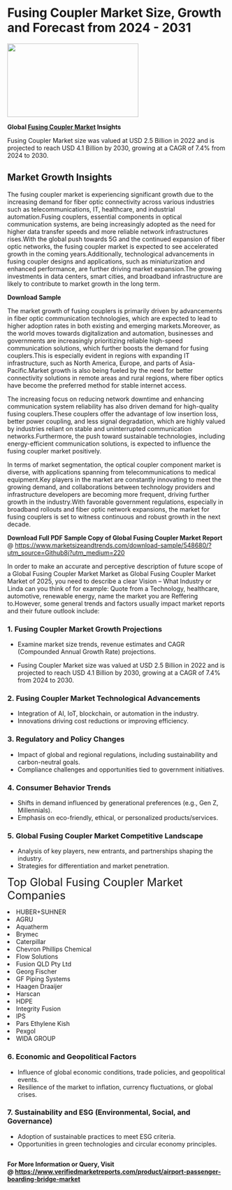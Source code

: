 <H1>Fusing Coupler Market Size, Growth and Forecast from 2024 - 2031</H1><img class="aligncenter size-medium wp-image-584254" src="https://thirdeyenews.in/wp-content/uploads/2024/09/Global-Market-Research-300x168.jpeg" alt="" width="300" height="168" /><p><strong>Global&nbsp;<a href="https://www.marketsizeandtrends.com/download-sample/548680/?utm_source=Github8j?utm_medium=220">Fusing Coupler Market</a> Insights</strong></p><p>Fusing Coupler Market size was valued at USD 2.5 Billion in 2022 and is projected to reach USD 4.1 Billion by 2030, growing at a CAGR of 7.4% from 2024 to 2030.</p><p><h2>Market Growth Insights</h2> <p>The fusing coupler market is experiencing significant growth due to the increasing demand for fiber optic connectivity across various industries such as telecommunications, IT, healthcare, and industrial automation.Fusing couplers, essential components in optical communication systems, are being increasingly adopted as the need for higher data transfer speeds and more reliable network infrastructures rises.With the global push towards 5G and the continued expansion of fiber optic networks, the fusing coupler market is expected to see accelerated growth in the coming years.Additionally, technological advancements in fusing coupler designs and applications, such as miniaturization and enhanced performance, are further driving market expansion.The growing investments in data centers, smart cities, and broadband infrastructure are likely to contribute to market growth in the long term.</p> <p><strong>Download Sample</strong></p> <p>The market growth of fusing couplers is primarily driven by advancements in fiber optic communication technologies, which are expected to lead to higher adoption rates in both existing and emerging markets.Moreover, as the world moves towards digitalization and automation, businesses and governments are increasingly prioritizing reliable high-speed communication solutions, which further boosts the demand for fusing couplers.This is especially evident in regions with expanding IT infrastructure, such as North America, Europe, and parts of Asia-Pacific.Market growth is also being fueled by the need for better connectivity solutions in remote areas and rural regions, where fiber optics have become the preferred method for stable internet access.</p> <p>The increasing focus on reducing network downtime and enhancing communication system reliability has also driven demand for high-quality fusing couplers.These couplers offer the advantage of low insertion loss, better power coupling, and less signal degradation, which are highly valued by industries reliant on stable and uninterrupted communication networks.Furthermore, the push toward sustainable technologies, including energy-efficient communication solutions, is expected to influence the fusing coupler market positively.</p> <p>In terms of market segmentation, the optical coupler component market is diverse, with applications spanning from telecommunications to medical equipment.Key players in the market are constantly innovating to meet the growing demand, and collaborations between technology providers and infrastructure developers are becoming more frequent, driving further growth in the industry.With favorable government regulations, especially in broadband rollouts and fiber optic network expansions, the market for fusing couplers is set to witness continuous and robust growth in the next decade.</p> <p><span class=""><strong>Download Full PDF Sample Copy of Global Fusing Coupler Market Report</strong> @ <a href="https://www.marketsizeandtrends.com/download-sample/548680/?utm_source=Github8j?utm_medium=220" target="_blank">https://www.marketsizeandtrends.com/download-sample/548680/?utm_source=Github8j?utm_medium=220</a></span></p><p>In order to make an accurate and perceptive description of future scope of a Global&nbsp;Fusing Coupler Market Market as Global&nbsp;Fusing Coupler Market Market of 2025, you need to describe a clear Vision &ndash; What Industry or Linda can you think of for example: Quote from a Technology, healthcare, automotive, renewable energy, name the market you are Reffering to.However, some general trends and factors usually impact market reports and their future outlook include:</p><h3>1.&nbsp;<strong>Fusing Coupler Market Growth Projections</strong></h3><ul><li>Examine market size trends, revenue estimates and CAGR (Compounded Annual Growth Rate) projections.</li><li><p>Fusing Coupler Market size was valued at USD 2.5 Billion in 2022 and is projected to reach USD 4.1 Billion by 2030, growing at a CAGR of 7.4% from 2024 to 2030.</p></li></ul><h3>2.&nbsp;<strong>Fusing Coupler Market Technological Advancements</strong></h3><ul><li>Integration of AI, IoT, blockchain, or automation in the industry.</li><li>Innovations driving cost reductions or improving efficiency.</li></ul><h3>3.&nbsp;<strong>Regulatory and Policy Changes</strong></h3><ul><li>Impact of global and regional regulations, including sustainability and carbon-neutral goals.</li><li>Compliance challenges and opportunities tied to government initiatives.</li></ul><h3>4.&nbsp;<strong>Consumer Behavior Trends</strong></h3><ul><li>Shifts in demand influenced by generational preferences (e.g., Gen Z, Millennials).</li><li>Emphasis on eco-friendly, ethical, or personalized products/services.</li></ul><h3>5.&nbsp;<strong>Global Fusing Coupler Market Competitive Landscape</strong></h3><ul><li>Analysis of key players, new entrants, and partnerships shaping the industry.</li><li>Strategies for differentiation and market penetration.</li></ul><p data-pm-slice="1 1 []"><span style="color: inherit; font-family: inherit; font-size: 25px;">Top Global Fusing Coupler Market Companies</span></p><div class="" data-test-id=""><p><li>HUBER+SUHNER</li><li> AGRU</li><li> Aquatherm</li><li> Brymec</li><li> Caterpillar</li><li> Chevron Phillips Chemical</li><li> Flow Solutions</li><li> Fusion QLD Pty Ltd</li><li> Georg Fischer</li><li> GF Piping Systems</li><li> Haagen Draaijer</li><li> Harscan</li><li> HDPE</li><li> Integrity Fusion</li><li> IPS</li><li> Pars Ethylene Kish</li><li> Pexgol</li><li> WIDA GROUP</li></p></div><h3>6.&nbsp;<strong>Economic and Geopolitical Factors</strong></h3><ul><li>Influence of global economic conditions, trade policies, and geopolitical events.</li><li>Resilience of the market to inflation, currency fluctuations, or global crises.</li></ul><h3>7.&nbsp;<strong>Sustainability and ESG (Environmental, Social, and Governance)</strong></h3><ul><li>Adoption of sustainable practices to meet ESG criteria.</li><li>Opportunities in green technologies and circular economy principles.</li></ul><h2><strong style="font-size: 14px;">For More Information or Query, Visit @&nbsp;</strong><a style="background-color: #ffffff; font-size: 14px;" href="https://www.marketsizeandtrends.com/report/fusing-coupler-market/" target="_blank">https://www.verifiedmarketreports.com/product/airport-passenger-boarding-bridge-market</a></h2>
